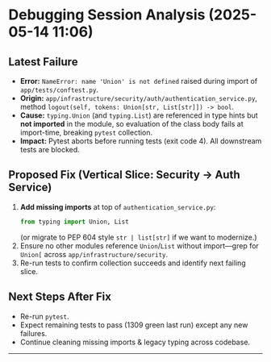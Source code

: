 # Debugging Session Analysis (2025-05-14 11:06)

## Latest Failure
- **Error:** `NameError: name 'Union' is not defined` raised during import of `app/tests/conftest.py`.
- **Origin:** `app/infrastructure/security/auth/authentication_service.py`, method `logout(self, tokens: Union[str, List[str]]) -> bool`.
- **Cause:** `typing.Union` (and `typing.List`) are referenced in type hints but **not imported** in the module, so evaluation of the class body fails at import-time, breaking `pytest` collection.
- **Impact:** Pytest aborts before running tests (exit code 4). All downstream tests are blocked.

## Proposed Fix (Vertical Slice: Security → Auth Service)
1. **Add missing imports** at top of `authentication_service.py`:
   ```python
   from typing import Union, List
   ```
   (or migrate to PEP 604 style `str | list[str]` if we want to modernize.)
2. Ensure no other modules reference `Union`/`List` without import—grep for `Union[` across `app/infrastructure/security`.
3. Re-run tests to confirm collection succeeds and identify next failing slice.

## Next Steps After Fix
- Re-run `pytest`.
- Expect remaining tests to pass (1309 green last run) except any new failures.
- Continue cleaning missing imports & legacy typing across codebase.

---